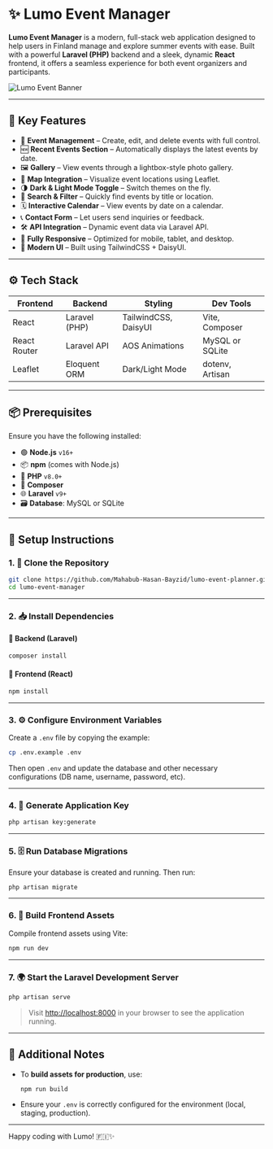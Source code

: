 # ✨ Lumo Event Manager

**Lumo Event Manager** is a modern, full-stack web application designed to help users in Finland manage and explore summer events with ease. Built with a powerful **Laravel (PHP)** backend and a sleek, dynamic **React** frontend, it offers a seamless experience for both event organizers and participants.

![Lumo Event Banner](https://plus.unsplash.com/premium_photo-1664474653221-8412b8dfca3e?q=80&w=2938&auto=format&fit=crop)

---

## 🌟 Key Features

-   🎯 **Event Management** – Create, edit, and delete events with full control.
-   🆕 **Recent Events Section** – Automatically displays the latest events by date.
-   🖼️ **Gallery** – View events through a lightbox-style photo gallery.
-   📍 **Map Integration** – Visualize event locations using Leaflet.
-   🌗 **Dark & Light Mode Toggle** – Switch themes on the fly.
-   🧭 **Search & Filter** – Quickly find events by title or location.
-   🗓️ **Interactive Calendar** – View events by date on a calendar.
-   📞 **Contact Form** – Let users send inquiries or feedback.
-   🛠️ **API Integration** – Dynamic event data via Laravel API.
-   📱 **Fully Responsive** – Optimized for mobile, tablet, and desktop.
-   🎨 **Modern UI** – Built using TailwindCSS + DaisyUI.

---

## ⚙️ Tech Stack

| Frontend     | Backend       | Styling              | Dev Tools       |
| ------------ | ------------- | -------------------- | --------------- |
| React        | Laravel (PHP) | TailwindCSS, DaisyUI | Vite, Composer  |
| React Router | Laravel API   | AOS Animations       | MySQL or SQLite |
| Leaflet      | Eloquent ORM  | Dark/Light Mode      | dotenv, Artisan |

---

## 📦 Prerequisites

Ensure you have the following installed:

-   🟢 **Node.js** `v16+`
-   📦 **npm** (comes with Node.js)
-   🐘 **PHP** `v8.0+`
-   🎼 **Composer**
-   🌐 **Laravel** `v9+`
-   🗃️ **Database**: MySQL or SQLite

---

## 🚀 Setup Instructions

### 1. 🔁 Clone the Repository

```bash
git clone https://github.com/Mahabub-Hasan-Bayzid/lumo-event-planner.git
cd lumo-event-manager
```

---

### 2. 📥 Install Dependencies

#### 🔧 Backend (Laravel)

```bash
composer install
```

#### 🎨 Frontend (React)

```bash
npm install
```

---

### 3. ⚙️ Configure Environment Variables

Create a `.env` file by copying the example:

```bash
cp .env.example .env
```

Then open `.env` and update the database and other necessary configurations (DB name, username, password, etc).

---

### 4. 🔐 Generate Application Key

```bash
php artisan key:generate
```

---

### 5. 🗄️ Run Database Migrations

Ensure your database is created and running. Then run:

```bash
php artisan migrate
```

---

### 6. 🧱 Build Frontend Assets

Compile frontend assets using Vite:

```bash
npm run dev
```

---

### 7. 🌍 Start the Laravel Development Server

```bash
php artisan serve
```

> Visit [http://localhost:8000](http://localhost:8000) in your browser to see the application running.

---

## 📝 Additional Notes

-   To **build assets for production**, use:

    ```bash
    npm run build
    ```

-   Ensure your `.env` is correctly configured for the environment (local, staging, production).

---

Happy coding with Lumo! 🇫🇮✨
